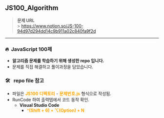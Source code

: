 ## **JS100_Algorithm**

> **문제 URL**<br /> > https://www.notion.so/JS-100-94d97d294dd14c9b911a02c840fa9f2d

---

### **🔥&nbsp;&nbsp;JavaScript 100제**

- **알고리즘 문제를 학습하기 위해 생성한 repo 입니다.**
- 문제를 직접 해결하고 풀이과정을 담았습니다.

### **🛠 &nbsp;&nbsp;repo file 참고**

- 파일은 **<span style="color: #ffa500">JS100 디렉토리</span>** - **<span style="color: #ffa500">문제번호.js</span>** 형식으로 작성됨.
- RunCode 하여 출력탭에서 코드 동작 확인.
  - **Visual Studio Code**
    - **<span style="color: #ffa500">^(Shift + 6) + ⌥(Option) + N</span>**
